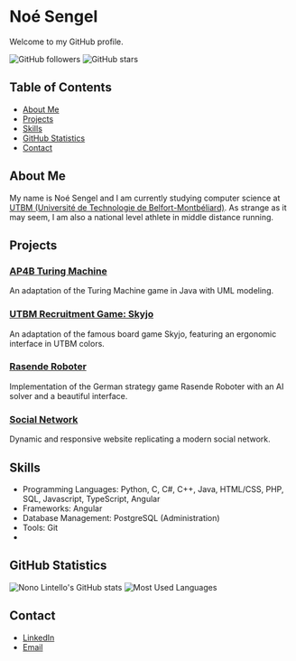 # Noé Sengel

Welcome to my GitHub profile.

![GitHub followers](https://img.shields.io/github/followers/nonolintello?style=social)
![GitHub stars](https://img.shields.io/github/stars/nonolintello?style=social)

## Table of Contents
- [About Me](#about-me)
- [Projects](#projects)
- [Skills](#skills)
- [GitHub Statistics](#github-statistics)
- [Contact](#contact)

## About Me

My name is Noé Sengel and I am currently studying computer science at [UTBM (Université de Technologie de Belfort-Montbéliard)](https://www.utbm.fr). As strange as it may seem, I am also a national level athlete in middle distance running.

## Projects

### [AP4B Turing Machine](https://github.com/Mino1289/AP4B_TuringMachine)
An adaptation of the Turing Machine game in Java with UML modeling.

### [UTBM Recruitment Game: Skyjo](https://github.com/nonolintello/UTBM_RecruitmentGame_Skyjo)
An adaptation of the famous board game Skyjo, featuring an ergonomic interface in UTBM colors.

### [Rasende Roboter](https://github.com/Glenrunc/Rasende_Roboter)
Implementation of the German strategy game Rasende Roboter with an AI solver and a beautiful interface.

### [Social Network](https://github.com/nonolintello/socialNetwork)
Dynamic and responsive website replicating a modern social network.

## Skills

- Programming Languages: Python, C, C#, C++, Java, HTML/CSS, PHP, SQL, Javascript, TypeScript, Angular 
- Frameworks: Angular
- Database Management: PostgreSQL (Administration)
- Tools: Git
- 
## GitHub Statistics

![Nono Lintello's GitHub stats](https://github-readme-stats.vercel.app/api?username=nonolintello&show_icons=true&theme=radical)
![Most Used Languages](https://github-readme-stats.vercel.app/api/top-langs/?username=nonolintello&layout=compact&theme=radical)

## Contact

- [LinkedIn](https://www.linkedin.com/in/noé-sengel-a38771213/)
- [Email](mailto:noe.sengel)
